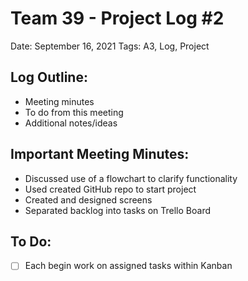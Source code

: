 # Team 39 - Project Log #2

Date: September 16, 2021
Tags: A3, Log, Project

## Log Outline:

- Meeting minutes
- To do from this meeting
- Additional notes/ideas

## Important Meeting Minutes:

- Discussed use of a flowchart to clarify functionality
- Used created GitHub repo to start project
- Created and designed screens
- Separated backlog into tasks on Trello Board

## To Do:

- [ ]  Each begin work on assigned tasks within Kanban